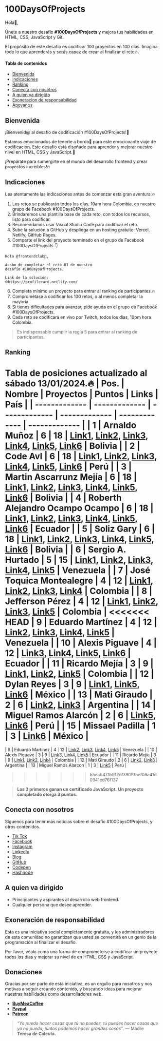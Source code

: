 # 100DaysOfProjects

Hola👋,

Únete a nuestro desafío **#100DaysOfProjects** y mejora tus habilidades en HTML, CSS, JavaScript y Git.

El propósito de este desafío es codificar 100 proyectos en 100 días. Imagina todo lo que aprenderás y serás capaz de crear al finalizar el reto🔥.

#### Tabla de contenidos

- [Bienvenida](#bienvenida)
- [Indicaciones](#indicaciones)
- [Ranking](#ranking)
- [Conecta con nosotros](#conecta-con-nosotros)
- [A quien va dirigido](a-quien-va-dirigido)
- [Exoneracion de responsabilidad](#exoneracion-de-responsabilidad)
- [Apoyanos](#apoyanos)

## Bienvenida

¡Bienvenid@ al desafío de codificación #100DaysOfProjects!🫡

Estamos emocionados de tenerte a bordo🚀 para este emocionante viaje de codificación. Este desafío está diseñado para aprender y mejorar nuestro nivel en HTML, CSS y JavaScript.🚀

¡Prepárate para sumergirte en el mundo del desarrollo frontend y crear proyectos increíbles!🔥

## Indicaciones

Lea atentamente las indicaciones antes de comenzar esta gran aventura:🔥

1. Los retos se publicarán todos los días, 10am hora Colombia, en nuestro grupo de Facebook #100DaysOfProjects.
2. Brindaremos una plantilla base de cada reto, con todos los recursos, listo para codificar.
3. Recomendamos usar Visual Studio Code para codificar el reto.
4. Sube la solución a GitHub y despliega en un hosting gratuito: Vercel, Netlify, GitHub Pages.
5. Comparte el link del proyecto terminado en el grupo de Facebook #100DaysOfProjects.👇

```text
Hola @frontendclub👋,

Acabo de completar el reto 01 de nuestro
desafío #100DaysOfProjects.

Link de la solución:
🌐https://profilecard.netlify.com/
```

6. Completa mínimo un proyecto para entrar al ranking de participantes.🔥
7. Comprométase a codificar los 100 retos, o al menos completar la mayoría.
8. Si tienes dificultades para avanzar, pide ayuda en el grupo de Facebook #100DaysOfProjects.
9. Cada reto se codificará en vivo por Twitch, todos los días, 10pm hora Colombia.

> Es indispensable cumplir la regla 5 para entrar al ranking de participantes.

## Ranking

Tabla de posiciones actualizado al sábado 13/01/2024.🔥
| Pos. | Nombre | Proyectos | Puntos | Links | País |
| ------------- | ------------- | ------------- | ------------- | ------------- | ------------- |
| 1 | Arnaldo Muñoz | 6 | 18 | [Link1](https://profile-card-arni.netlify.app/), [Link2](https://blog-card-arni.netlify.app/), [Link3](https://product-info-arni.netlify.app/), [Link4](https://day-analytics-arni.netlify.app/), [Link5](https://product-card-arni.netlify.app/), [Link6](https://results-summary-arni.netlify.app/) | Bolivia |
| 2 | Code Avl | 6 | 18 | [Link1](https://avl-vins.github.io/01-Day-Profile-Card/), [Link2](https://avl-vins.github.io/02-Day-Blog-Preview-Card/), [Link3](https://avl-vins.github.io/03-Day-Product-Info/), [Link4](https://avl-vins.github.io/04-Day-Analytics/), [Link5](https://avl-vins.github.io/05-Day-Product-Card-Component/), [Link6](https://avl-vins.github.io/06-Day-Results-Summary-Component/) | Perú |
| 3 | Martin Ascarrunz Mejía | 6 | 18 | [Link1](https://profile-card-martin.netlify.app/), [Link2](https://blog-preview-card-martin.netlify.app/), [Link3](https://product-info-martin.netlify.app/), [Link4](https://silver-biscochitos-f22d55.netlify.app/), [Link5](https://product-preview-card-mobile.netlify.app/), [Link6](https://day-results-summary-component-martin.netlify.app/) | Bolivia |
| 4 | Roberth Alejandro Ocampo Ocampo | 6 | 18 | [Link1](https://github.com/raocampo/100DaysProject), [Link2](https://profilecardraoday2.netlify.app/), [Link3](https://profilecardraodia3.netlify.app/), [Link4](https://profilecardanalyticsraodia4.netlify.app/), [Link5](https://profilecardday5rao.netlify.app/), [Link6](https://profilecardday6rao.netlify.app/) | Ecuador |
| 5 | Soliz Gary | 6 | 18 | [Link1](https://01-profile-card.netlify.app/), [Link2](https://blogpreviewcardgs.netlify.app/), [Link3](https://03-day-product-info.netlify.app/), [Link4](https://04-analytics.netlify.app/), [Link5](https://05-product-view-card.netlify.app/), [Link6](https://06-results-summary-component.netlify.app/) | Bolivia |
| 6 | Sergio A. Hurtado | 5 | 15 | [Link1](https://profilecard-100days-sergioh.netlify.app/), [Link2](https://blogcard-sergio.netlify.app/), [Link3](https://03cardproductinfo-sergio.netlify.app/), [Link4](https://04analytics-sergio.netlify.app/), [Link5](https://05productcardcomponent-sergio.netlify.app/) | Venezuela |
| 7 | José Toquica Montealegre | 4 | 12 | [Link1](https://profile-card-jt.netlify.app/), [Link2](https://blog-card-jt.netlify.app/), [Link3](https://product-info-jt.netlify.app/), [Link4](https://analytics-jt.netlify.app/) | Colombia |
| 8 | Jefferson Pérez | 4 | 12 | [Link1](https://github.com/SevenStark/100proyectos_100dias), [Link2](https://github.com/SevenStark/100proyectos_100dias/tree/master/Day%202), [Link3](https://github.com/SevenStark/100proyectos_100dias/tree/master/Day%203), [Link5](https://github.com/SevenStark/100proyectos_100dias/blob/master/Day%204/index.html) | Colombia |
<<<<<<< HEAD
| 9 | Eduardo Martínez | 4 | 12 | [Link2](https://chimerical-cocada-086c58.netlify.app/), [Link3](https://eduaromp.github.io/100daysOfProjects/), [Link4](https://eduaromp.github.io/reto04/), [Link5](https://eduaromp.github.io/reto05/) | Venezuela |
| 10 | Alexis Piguave | 4 | 12 | [Link3](https://alexispit.github.io/Day3/), [Link4](https://alexispit.github.io/Day4/), [Link5](https://alexispit.github.io/Day5/), [Link6](https://alexispit.github.io/Day6/) | Ecuador |
| 11 | Ricardo Mejía | 3 | 9 | [Link1](https://ramtako8922.github.io/profile-card/), [Link2](https://ramtako8922.github.io/blog-preview/), [Link5](https://ramtako8922.github.io/product-preview-card-component/) | Colombia |
| 12 | Dylan Reyes | 3 | 9 | [Link1](https://01-day-profile-card.netlify.app/), [Link5](https://preview-card-1.netlify.app/), [Link6](https://results-summary-component-dllanw.netlify.app/) | México |
| 13 | Mati Giraudo | 2 | 6 | [Link2](https://matias-giraudo-day2.netlify.app/), [Link3](https://matias-giraudo-day3.netlify.app/) | Argentina |
| 14 | Miguel Ramos Alarcón | 2 | 6 | [Link5](https://miguelramosalarcon.github.io/100DaysOfProjects/05-day-product-preview-card-component/), [Link6](https://miguelramosalarcon.github.io/100DaysOfProjects/06-day-results-summary-component/) | Perú |
| 15 | Missael Padilla | 1 | 3 | [Link6](https://06-summary-component-missael-padilla.netlify.app/) | México |
=======
| 9 | Eduardo Martinez | 4 | 12 | [Link2](https://chimerical-cocada-086c58.netlify.app/), [Link3](https://eduaromp.github.io/100daysOfProjects/), [Link4](https://eduaromp.github.io/reto04/), [Link5](https://eduaromp.github.io/reto05/) | Venezuela |
| 10 | Alexis Piguave | 3 | 9 | [Link3](https://alexispit.github.io/Day3/), [Link4](https://alexispit.github.io/Day4/), [Link5](https://alexispit.github.io/Day5/) | Ecuador |
| 11 | Ricardo Mejía | 3 | 9 | [Link1](https://ramtako8922.github.io/profile-card/), [Link2](https://ramtako8922.github.io/blog-preview/), [Link4](https://ramtako8922.github.io/04-day-analytics/) | Colombia |
| 12 | Mati Giraudo | 2 | 6 | [Link2](https://matias-giraudo-day2.netlify.app/), [Link3](https://matias-giraudo-day3.netlify.app/) | Argentina |
| 13 | Miguel Ramos Alarcon | 1 | 3 | [Link5](https://miguelramosalarcon.github.io/100DaysOfProjects/05-day-product-preview-card-component/) | Perú |
>>>>>>> b5eab471b912cf390915ef08a41d0941ed76f137

> **Los 3 primeros ganan un certificado JavaScript.** 
> **Un proyecto completado otorga 3 puntos.**

## Conecta con nosotros

Síguenos para tener más noticias sobre el desafío #100DaysOfProjects, y otros contenidos.

- [Tik Tok](https://www.tiktok.com/@frontendclub)
- [Facebook](https://www.facebook.com/frontendclubfb)
- [Instagram](https://www.instagram.com/frontendclubig/)
- [LinkedIn](https://www.linkedin.com/in/frontendclub/)
- [Blog](https://frontend-club.bullet.site/)
- [GitHub](https://github.com/frontend-club)
- [Codepen](https://codepen.io/frontend-club)
- [Hashnode](https://hashnode.com/@frontendclub)

## A quien va dirigido

- Principiantes y aspirantes al desarrollo web frontend.
- Cualquier persona que desee aprender.

## Exoneración de responsabilidad

Esta es una iniciativa social completamente gratuita, y los administradores de esta comunidad no garantizan que usted se convertirá en un genio de la programación al finalizar el desafío.

Por favor, véalo como una forma de comprometerse a codificar un proyecto todos los días y mejorar su nivel de en HTML, CSS y JavaScript.

## Donaciones

Gracias por ser parte de esta iniciativa, es un orgullo para nosotros y nos motivas a seguir creando contenido, y buscando ideas para mejorar nuestras habilidades como desarrolladores web.

- [**BuyMeaCoffee**](https://www.buymeacoffee.com/frontendclub)
- [**Paypal**](https://paypal.me/xantosromero?country.x=PE&locale.x=es_XC)
- [**Patreon**](patreon.com/frontendclubpatreon)

> _“Yo puedo hacer cosas que tú no puedes, tú puedes hacer cosas que yo no puedo; juntos podemos hacer grandes cosas”_. — Madre **Teresa de Calcuta.**
